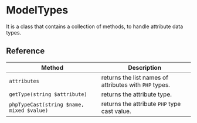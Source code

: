 # ModelTypes

It is a class that contains a collection of methods, to handle attribute data types.

## Reference

|Method | Description |
|-------|-------------|
`attributes` | returns the list names of attributes with `PHP` types.
`getType(string $attribute)` | returns the attribute type.
`phpTypeCast(string $name, mixed $value)` | returns the attribute `PHP` type cast value.

